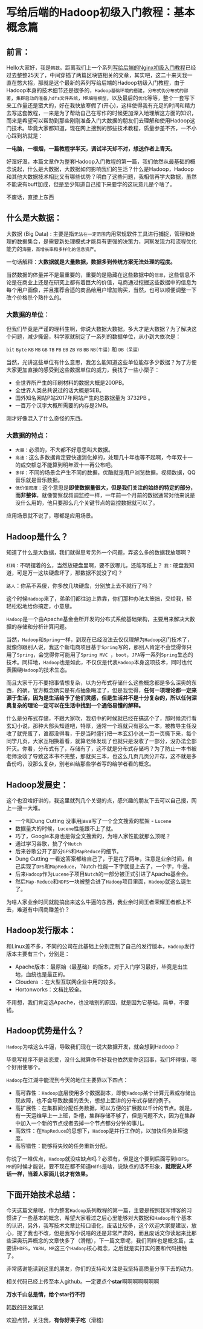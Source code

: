 # 写给后端的Hadoop初级入门教程：基本概念篇

## 前言：

Hello大家好，我是`韩数`。距离我们上一个系列[写给后端的Nginx初级入门教程](https://juejin.im/post/5dc8ede66fb9a04a5e6da815)已经过去整整25天了，中间穿插了两篇区块链相关的文章，其实吧，这二十来天我一直在憋大招，那就是这个最新的系列写给后端的Hadoop初级入门教程，由于Hadoop本身的技术细节还是很多的，`Hadoop基础环境的搭建`，`分布式伪分布式的部署`，`集群启动的准备`,`hdfs文件系统`，`MR编程模型`，以及最后的`优化`等等，整个一套写下来工作量还是蛮大的，好在我快放寒假了(开心)，这样使得我有充足的时间和精力去写这套教程，一来是为了帮助自己在写作的时候更加深入地理解这方面的知识，而来是希望可以帮助到那些刚刚准备入门大数据的朋友们去理解和使用Hadoop这门技术。毕竟大家都知道，现在网上搜到的那些技术教程，质量参差不齐，一不小心踩到坑就是：

**一电脑，一根烟，一篇教程学半天，调试半天却不对，想送作者上青天。**

好湿好湿，本篇文章作为整套Hadoop入门教程的第一篇，我们依然从最基础的概念说起，什么是大数据，大数据如何影响我们的生活？什么是Hadoop，Hadoop和其他大数据技术相比又有哪些优势？明白了这些问题，我相信再学大数据，虽然不能说有buff加成，但是至少知道自己接下来要学的这玩意儿是个啥了。

不废话，直接上东西

## 什么是大数据：

大数据 (Big Data) : 主要是指`无法在一定范围`内用常规软件工具进行捕捉，管理和处理的数据集合，是需要新处理模式才能具有更强的决策力，洞察发现力和流程优化能力的`海量，高增长率和多样化的信息资产`。

一句话解释：**大数据就是大量数据，数据多到传统方案无法处理的程度。**

当然数据的体量并不是最重要的，重要的是隐藏在这些数据中的`信息`，这些信息不论是在商业上还是在研究上都有着巨大的价值，电商通过挖掘这些数据中的信息为每个用户画像，并且推荐合适的商品给用户增加购买，当然，也可以顺便调整一下改个价格杀个熟什么的。

### 大数据的单位：

但我们毕竟是严谨的理科生啊，你说大数据大数据，多大才是大数据？为了解决这个问题，减少撕逼，科学家就制定了一系列的数据单位，从小到大依次是：

`bit` `Byte` `KB` `MB` `GB` `TB` `PB` `EB` `ZB` `YB` `BB` `NB(牛逼)` 和 `DB（呆逼）`

当然，光讲这些单位有什么意思，我怎么能知道这些单位能存多少数据？为了方便大家更加直接的感受到这些数据单位的威力，我找了一些小栗子：

- 全世界所产生的印刷材料的数据大概是200PB。
- 全世界人类总共说过的话大概是5EB。
- 国外知名网站P站2017年网站产生的总数据量为 3732PB 。
-  一百万个汉字大概所需要的内存是2MB。

刚才好像混入了什么奇怪的东西。

### 大数据的特点：

- `大量：`必须的，不大都不好意思叫大数据。
- `高速：`这么多数据肯定要快速消化掉的，处理几十年也等不起啊，今年双十一的成交额总不能算到明年双十一再公布吧。
- `多样：`不同的场景会产生不同的数据，优酷就是用户浏览数据，视频数据，QQ音乐就是音乐数据。
- `低价值密度：`这个意思是**即使数据量很大，但是我们关注的始终的特定的部分，而非整体**，就像警察叔叔调监控一样，一年前一个月前的数据通常对他来说是没什么用的，他只要那么几个关键节点的监控数据就可以了。

应用场景就不说了，哪都是应用场景。

## Hadoop是什么？

知道了什么是大数据，我们就得思考另外一个问题，弄这么多的数据我放哪啊？

`杠精：`不明摆着的么，当然放硬盘里啊，要不放哪儿，还能写纸上？
`我：`硬盘我知道，可是万一这块硬盘坏了，那数据不就没了吗？

`路人`：你系不系傻，你多放几块硬盘，分别放上去不就行了吗？

这个时候`Hadoop`来了，弟弟们都往边上靠靠，你们那种办法太笨拙，交给我，轻轻松松地给你搞定，小意思。

`Hadoop`是一个由Apache基金会所开发的分布式系统基础架构，主要用来解决大数据的存储和分析计算问题。

当然，`Hadoop`和`Spring`一样，到现在已经没法去仅仅理解为`Hadoop`这门技术了，就像你跟别人说，我这个新电商项目基于`Spring`写的，那别人肯定不会觉得你只用了`Spring`，会觉得你可能用了`Spring MVC `，`boot`，`JPA`等一系列`Spring`生态的技术。同样地，`Hadoop`也是如此，不仅仅是代表`Hadoop`本身这项技术，同时也代表围绕`Hadoop`的技术生态。

而且大家千万不要把事情想复杂，以为分布式存储什么这些概念都是多么深奥的东西，的确，官方概念确实是有点抽象晦涩了，但是我觉得，**任何一项理论都一定来源于生活，因为是生活给予了他们灵感，但是生活并不是十分复杂的，所以任何深奥复杂的理论一定可以在生活中找到一个通俗易懂的解释。**

什么是分布式存储，不跟大家吹，我初中的时候就已经在搞这个了，那时候流行看玄幻小说，那种大部头知道吧，特厚，通常一个班就只有那么一本，被教导主任没收了就完蛋了，谁都没得看，于是当时盛行把一本玄幻小说一页一页撕下来，每个同学几页，大家互相换着看，就算老师发现了也就只是没收了一部分，没办法全部歼灭。你看，分布式有了，存储有了，这不就是分布式存储吗？为了防止一本书被老师没收了导致这本书不完整，那就买三本，也这么几页几页分开存，这不就是多备份吗，没那么复杂，别老纠结那些学者写的给学者看的概念。

## Hadoop发展史：

这个也没啥好讲的，我这里就列几个关键的点，感兴趣的朋友下去可以自己搜，网上一搜一大堆。

- 一个叫Dung Cutting 没事用java写了一个全文搜索的框架 - `Lucene`
- 数据量大的时候，`Lucene`性能跟不上了就。
- 巧了，Google本身也是做全文搜索的，为啥人家性能就那么顶呢？
- 通过学习谷歌，搞了个`Nutch`
- 后来谷歌公开了部分`GFS`和`MapReduce`的细节。
- Dung Cutting 一看这答案都给自己了，于是花了两年，注意是业余时间，自己实现了`DFS`和`MapReduce`，`Nutch·性能一下字就提上去了，一个字，牛逼。
- 后来`Hadoop`作为`Lucene`子项目`Nutch`的一部分被正式引进了Apache基金会。
- 然后`Map-Reduce`和`NDFS`一块被整合进了`Hadoop`项目里面，`Hadoop`就这么诞生了。

为啥人家业余时间就能搞出来这么牛逼的东西，我业余时间王者荣耀王者都上不去，难道有中间商赚差价？

## Hadoop发行版本：

和Linux差不多，不同的公司在此基础上分别定制了自己的发行版本，`Hadoop`发行版本主要有三个，分别是：

- Apache版本：最原始（最基础）的版本，对于入门学习最好，毕竟是出生地，血统也是最正的。
- Cloudera  ：在大型互联网企业中用的较多。
- Hortonworks：文档比较全。

不用想，我们肯定选Apache，也没啥别的原因，就是因为它基础，简单，不要钱。

##  Hadoop优势是什么？

`Hadoop`为啥这么牛逼，导致我们现在一说大数据开发，就会想到Hadoop？

毕竟写程序不是谈恋爱，没什么就算你不好我也依然爱你这回事，我们坏得很，哪个好用使哪个。

`Hadoop`在江湖中能混到今天的地位主要靠以下四点：

- 高可靠性：`Hadoop`底层使用多个数据副本，即使`Hadoop`某个计算元素或存储出现故障，也不会导致数据的丢失，想想上面讲的分布式存储的例子。
- 高扩展性：在集群间分配任务数据，可以方便的扩展数以千计的节点。就是，有一天运维早上一上班，卧槽，集群存储不够了，但是问题不大，因为在集群中加入一个新的节点或者去掉一个节点都分分钟的事儿。
- 高效性：在`MapReduce`的思想下，`Hadoop`是并行工作的，以加快任务处理速度。
- 高容错性：能够将失败的任务重新分配。

你说了一堆优点，`Hadoop`就没啥缺点吗？必须有，但是这个要到后面写到`HDFS`，`MR`的时候才能说，要不现在都不知道`Hdfs`是啥，说缺点的话不形象，**就跟说人坏话一样，当着人家面儿说才有效果。**

## 下面开始技术总结：

今天这篇文章呢，作为整套`Hadoop`系列教程的第一篇，主要是按照我写博客的习惯讲了一些基本的概念，希望大家看过之后心里能够对大数据和`Hadoop`有个基本的认识，另外，我写技术文章比较口语化，废话比较多，这个欢迎大家提建议，放心，提了我也不改，但是我写小说啥的还是非常严肃的，而且废话文你读起来比那些深奥玩弄概念的文章快多了（滑稽），下一篇文章呢，我们同样也是概念篇，主要讲`HDFS`，`YARN`，`MR`这三个`Hadoop`核心概念，之后就是实打实的要和代码接触了。

非常感谢能读到这里的朋友，你们的支持和关注是我坚持高质量分享下去的动力。

相关代码已经上传至本人github。一定要点个**star**啊啊啊啊啊啊啊

**万水千山总是情，给个star行不行**

[韩数的开发笔记](https://github.com/hanshuaikang/HanShu-Note)

欢迎点赞，关注我，**有你好果子吃**（滑稽）














